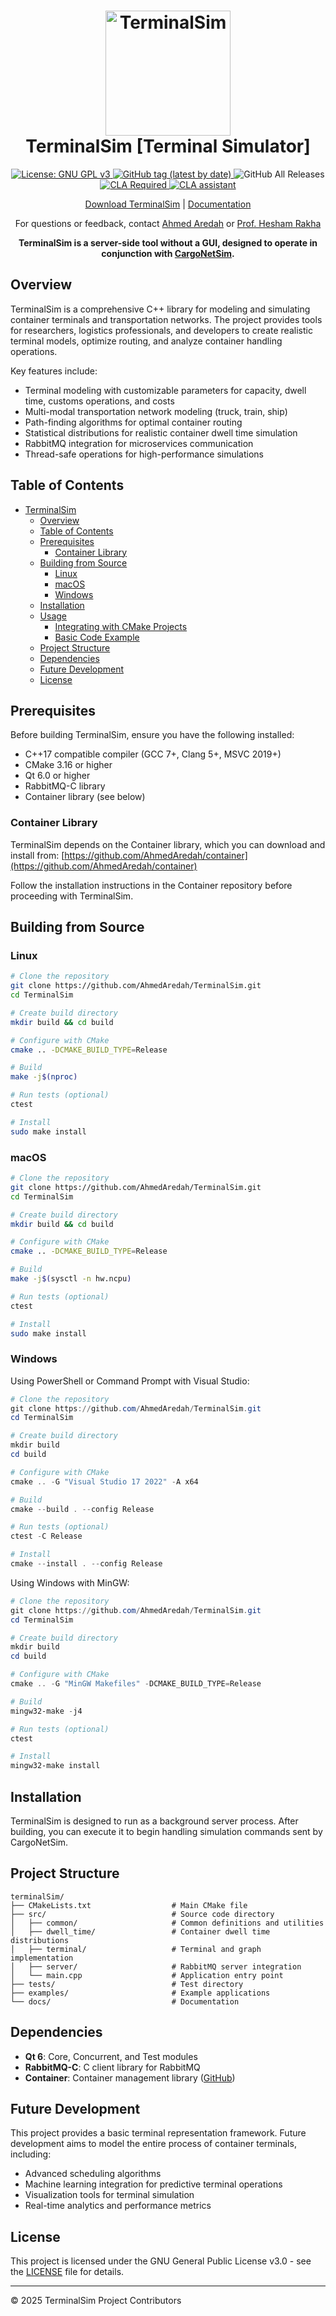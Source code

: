 <h1 align="center">
  <a href="https://github.com/VTTI-CSM/TerminalSim">
    <img src="https://github.com/user-attachments/assets/40967d47-1d00-4eea-b590-b395b9cb25e0" alt="TerminalSim" width="200px"/>

  </a>
  <br/>
  TerminalSim [Terminal Simulator]
</h1>

<p align="center">
<!--   <a href="http://dx.doi.org/10.1109/SM63044.2024.10733439">
    <img src="https://zenodo.org/badge/DOI/10.1109/SM63044.2024.10733439.svg" alt="DOI">
  </a> -->
  <a href="https://www.gnu.org/licenses/gpl-3.0">
    <img src="https://img.shields.io/badge/License-GPLv3-blue.svg" alt="License: GNU GPL v3">
  </a>
  <a href="https://github.com/VTTI-CSM/TerminalSim/releases">
    <img alt="GitHub tag (latest by date)" src="https://img.shields.io/github/v/tag/VTTI-CSM/TerminalSim.svg?label=latest">
  </a>
  <img alt="GitHub All Releases" src="https://img.shields.io/github/downloads/VTTI-CSM/TerminalSim/total.svg">
  <a href="">
    <img src="https://img.shields.io/badge/CLA-CLA%20Required-red" alt="CLA Required">
    <a href="https://cla-assistant.io/AhmedAredah/TerminalSim"><img src="https://cla-assistant.io/readme/badge/AhmedAredah/TerminalSim" alt="CLA assistant" /></a>
  </a>
</p>

<p align="center">
  <a href="https://github.com/VTTI-CSM/TerminalSim/releases" target="_blank">Download TerminalSim</a> |
  <a href="https://VTTI-CSM.github.io/TerminalSim/" target="_blank">Documentation</a>
</p>

<p align="center">
  <a> For questions or feedback, contact <a href='mailto:AhmedAredah@vt.edu'>Ahmed Aredah</a> or <a href='mailto:HRakha@vtti.vt.edu'>Prof. Hesham Rakha<a>
</p>

<p align="center">
  <strong>TerminalSim is a server-side tool without a GUI, designed to operate in conjunction with <a href="https://github.com/VTTI-CSM/CargoNetSim" target="_blank">CargoNetSim</a>.</strong>
</p>

## Overview

TerminalSim is a comprehensive C++ library for modeling and simulating container terminals and transportation networks. The project provides tools for researchers, logistics professionals, and developers to create realistic terminal models, optimize routing, and analyze container handling operations.

Key features include:
- Terminal modeling with customizable parameters for capacity, dwell time, customs operations, and costs
- Multi-modal transportation network modeling (truck, train, ship)
- Path-finding algorithms for optimal container routing
- Statistical distributions for realistic container dwell time simulation
- RabbitMQ integration for microservices communication
- Thread-safe operations for high-performance simulations

## Table of Contents

- [TerminalSim](#terminalsim)
  - [Overview](#overview)
  - [Table of Contents](#table-of-contents)
  - [Prerequisites](#prerequisites)
    - [Container Library](#container-library)
  - [Building from Source](#building-from-source)
    - [Linux](#linux)
    - [macOS](#macos)
    - [Windows](#windows)
  - [Installation](#installation)
  - [Usage](#usage)
    - [Integrating with CMake Projects](#integrating-with-cmake-projects)
    - [Basic Code Example](#basic-code-example)
  - [Project Structure](#project-structure)
  - [Dependencies](#dependencies)
  - [Future Development](#future-development)
  - [License](#license)

## Prerequisites

Before building TerminalSim, ensure you have the following installed:

- C++17 compatible compiler (GCC 7+, Clang 5+, MSVC 2019+)
- CMake 3.16 or higher
- Qt 6.0 or higher
- RabbitMQ-C library
- Container library (see below)

### Container Library

TerminalSim depends on the Container library, which you can download and install from:
[https://github.com/AhmedAredah/container](https://github.com/AhmedAredah/container)

Follow the installation instructions in the Container repository before proceeding with TerminalSim.

## Building from Source

### Linux

```bash
# Clone the repository
git clone https://github.com/AhmedAredah/TerminalSim.git
cd TerminalSim

# Create build directory
mkdir build && cd build

# Configure with CMake
cmake .. -DCMAKE_BUILD_TYPE=Release

# Build
make -j$(nproc)

# Run tests (optional)
ctest

# Install
sudo make install
```

### macOS

```bash
# Clone the repository
git clone https://github.com/AhmedAredah/TerminalSim.git
cd TerminalSim

# Create build directory
mkdir build && cd build

# Configure with CMake
cmake .. -DCMAKE_BUILD_TYPE=Release

# Build
make -j$(sysctl -n hw.ncpu)

# Run tests (optional)
ctest

# Install
sudo make install
```

### Windows

Using PowerShell or Command Prompt with Visual Studio:

```powershell
# Clone the repository
git clone https://github.com/AhmedAredah/TerminalSim.git
cd TerminalSim

# Create build directory
mkdir build
cd build

# Configure with CMake
cmake .. -G "Visual Studio 17 2022" -A x64

# Build
cmake --build . --config Release

# Run tests (optional)
ctest -C Release

# Install
cmake --install . --config Release
```

Using Windows with MinGW:

```powershell
# Clone the repository
git clone https://github.com/AhmedAredah/TerminalSim.git
cd TerminalSim

# Create build directory
mkdir build
cd build

# Configure with CMake
cmake .. -G "MinGW Makefiles" -DCMAKE_BUILD_TYPE=Release

# Build
mingw32-make -j4

# Run tests (optional)
ctest

# Install
mingw32-make install
```

## Installation

TerminalSim is designed to run as a background server process. After building, you can execute it to begin handling simulation commands sent by CargoNetSim.

## Project Structure

```
terminalSim/
├── CMakeLists.txt                  # Main CMake file
├── src/                            # Source code directory
│   ├── common/                     # Common definitions and utilities
│   ├── dwell_time/                 # Container dwell time distributions
│   ├── terminal/                   # Terminal and graph implementation
│   ├── server/                     # RabbitMQ server integration
│   └── main.cpp                    # Application entry point
├── tests/                          # Test directory
├── examples/                       # Example applications
└── docs/                           # Documentation
```

## Dependencies

- **Qt 6**: Core, Concurrent, and Test modules
- **RabbitMQ-C**: C client library for RabbitMQ
- **Container**: Container management library ([GitHub](https://github.com/AhmedAredah/container))

## Future Development

This project provides a basic terminal representation framework. Future development aims to model the entire process of container terminals, including:

- Advanced scheduling algorithms
- Machine learning integration for predictive terminal operations
- Visualization tools for terminal simulation
- Real-time analytics and performance metrics

## License

This project is licensed under the GNU General Public License v3.0 - see the [LICENSE](LICENSE) file for details.

---

© 2025 TerminalSim Project Contributors
